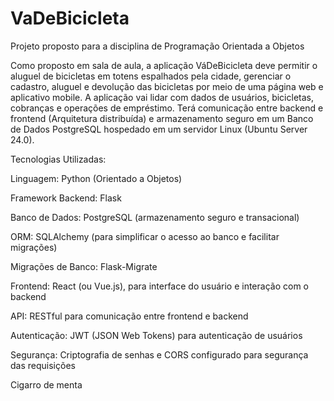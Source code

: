 # VaDeBicicleta
Projeto proposto para a disciplina de Programação Orientada a Objetos

Como proposto em sala de aula, a aplicação VáDeBicicleta deve permitir o aluguel de bicicletas em totens espalhados pela cidade, gerenciar o cadastro, aluguel e devolução das bicicletas por meio de uma página web e aplicativo mobile.
A aplicação vai lidar com dados de usuários, bicicletas, cobranças e operações de empréstimo.
Terá comunicação entre backend e frontend (Arquitetura distribuída) e armazenamento seguro em um Banco de Dados PostgreSQL hospedado em um servidor Linux (Ubuntu Server 24.0).

Tecnologias Utilizadas:

Linguagem: Python (Orientado a Objetos)

Framework Backend: Flask

Banco de Dados: PostgreSQL (armazenamento seguro e transacional)

ORM: SQLAlchemy (para simplificar o acesso ao banco e facilitar migrações)

Migrações de Banco: Flask-Migrate

Frontend: React (ou Vue.js), para interface do usuário e interação com o backend

API: RESTful para comunicação entre frontend e backend

Autenticação: JWT (JSON Web Tokens) para autenticação de usuários

Segurança: Criptografia de senhas e CORS configurado para segurança das requisições


Cigarro de menta
